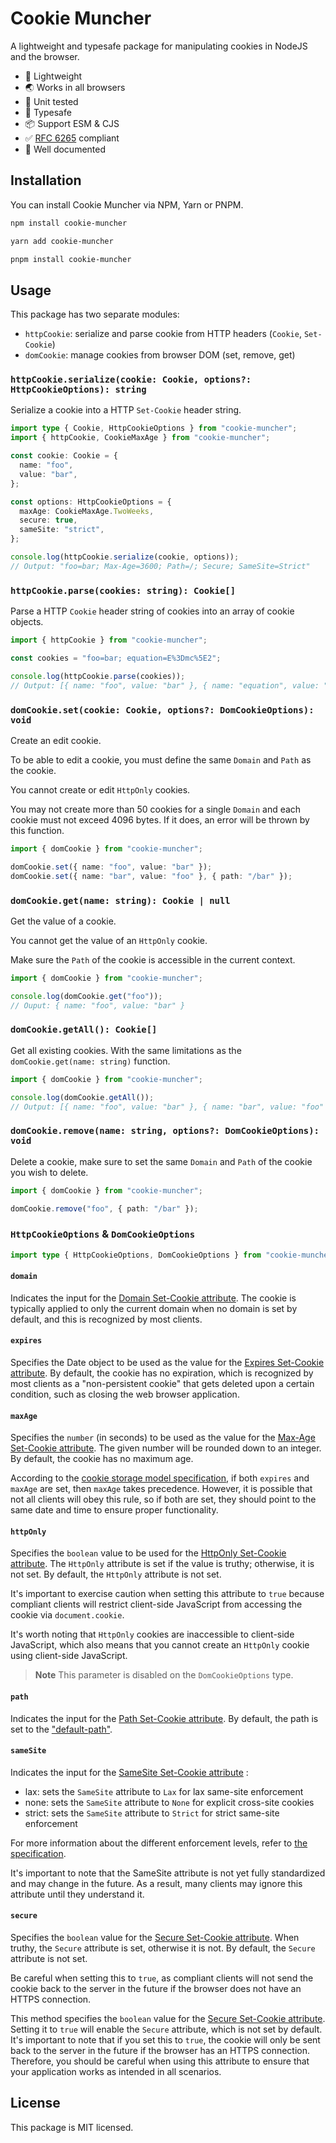 # Cookie Muncher
A lightweight and typesafe package for manipulating cookies in NodeJS and the browser.

- 🚀 Lightweight
- 🌏 Works in all browsers
- 🧪 Unit tested  
- 🔷 Typesafe
- 📦 Support ESM & CJS  
- ✅ [RFC 6265](https://datatracker.ietf.org/doc/html/rfc6265) compliant
- 📖 Well documented

## Installation
You can install Cookie Muncher via NPM, Yarn or PNPM.

```sh
npm install cookie-muncher
```

```sh
yarn add cookie-muncher
```

```sh
pnpm install cookie-muncher
```

## Usage
This package has two separate modules:
- `httpCookie`: serialize and parse cookie from HTTP headers (`Cookie`, `Set-Cookie`)
- `domCookie`: manage cookies from browser DOM (set, remove, get)

### `httpCookie.serialize(cookie: Cookie, options?: HttpCookieOptions): string`
Serialize a cookie into a HTTP `Set-Cookie` header string.

```ts
import type { Cookie, HttpCookieOptions } from "cookie-muncher";
import { httpCookie, CookieMaxAge } from "cookie-muncher";

const cookie: Cookie = {
  name: "foo",
  value: "bar",
};

const options: HttpCookieOptions = {
  maxAge: CookieMaxAge.TwoWeeks,
  secure: true,
  sameSite: "strict",
};

console.log(httpCookie.serialize(cookie, options));
// Output: "foo=bar; Max-Age=3600; Path=/; Secure; SameSite=Strict"
```

### `httpCookie.parse(cookies: string): Cookie[]`
Parse a HTTP `Cookie` header string of cookies into an array of cookie objects.

```ts
import { httpCookie } from "cookie-muncher";

const cookies = "foo=bar; equation=E%3Dmc%5E2";

console.log(httpCookie.parse(cookies));
// Output: [{ name: "foo", value: "bar" }, { name: "equation", value: "E=mc^2" }]
```

### `domCookie.set(cookie: Cookie, options?: DomCookieOptions): void`
Create an edit cookie. 

To be able to edit a cookie, you must define the same `Domain` and `Path` as the cookie.

You cannot create or edit `HttpOnly` cookies.

You may not create more than 50 cookies for a single `Domain` and each cookie must not exceed 4096 bytes. If it does, an error will be thrown by this function.

```ts
import { domCookie } from "cookie-muncher";

domCookie.set({ name: "foo", value: "bar" });
domCookie.set({ name: "bar", value: "foo" }, { path: "/bar" });

```

### `domCookie.get(name: string): Cookie | null`
Get the value of a cookie. 

You cannot get the value of an `HttpOnly` cookie. 

Make sure the `Path` of the cookie is accessible in the current context.

```ts
import { domCookie } from "cookie-muncher";

console.log(domCookie.get("foo")); 
// Ouput: { name: "foo", value: "bar" }
```

### `domCookie.getAll(): Cookie[]`
Get all existing cookies. With the same limitations as the `domCookie.get(name: string)` function.

```ts
import { domCookie } from "cookie-muncher";

console.log(domCookie.getAll());
// Output: [{ name: "foo", value: "bar" }, { name: "bar", value: "foo" }]
```

### `domCookie.remove(name: string, options?: DomCookieOptions): void`
Delete a cookie, make sure to set the same `Domain` and `Path` of the cookie you wish to delete.

```ts
import { domCookie } from "cookie-muncher";

domCookie.remove("foo", { path: "/bar" });
```

### `HttpCookieOptions` & `DomCookieOptions`
```ts
import type { HttpCookieOptions, DomCookieOptions } from "cookie-muncher";
```

#### `domain`
Indicates the input for the [Domain Set-Cookie attribute](https://datatracker.ietf.org/doc/html/rfc6265#section-5.2.3). The cookie is typically applied to only the current domain when no domain is set by default, and this is recognized by most clients.

#### `expires`
Specifies the Date object to be used as the value for the [Expires Set-Cookie attribute](https://datatracker.ietf.org/doc/html/rfc6265#section-5.2.1). By default, the cookie has no expiration, which is recognized by most clients as a "non-persistent cookie" that gets deleted upon a certain condition, such as closing the web browser application.

#### `maxAge`
Specifies the `number` (in seconds) to be used as the value for the [Max-Age Set-Cookie attribute](https://datatracker.ietf.org/doc/html/rfc6265#section-5.2.2). The given number will be rounded down to an integer. By default, the cookie has no maximum age.

According to the [cookie storage model specification](https://datatracker.ietf.org/doc/html/rfc6265#section-5.3), if both `expires` and `maxAge` are set, then `maxAge` takes precedence. However, it is possible that not all clients will obey this rule, so if both are set, they should point to the same date and time to ensure proper functionality.

#### `httpOnly`
Specifies the `boolean` value to be used for the [HttpOnly Set-Cookie attribute](https://datatracker.ietf.org/doc/html/rfc6265#section-5.2.6). The `HttpOnly` attribute is set if the value is truthy; otherwise, it is not set. By default, the `HttpOnly` attribute is not set.

It's important to exercise caution when setting this attribute to `true` because compliant clients will restrict client-side JavaScript from accessing the cookie via `document.cookie`.

It's worth noting that `HttpOnly` cookies are inaccessible to client-side JavaScript, which also means that you cannot create an `HttpOnly` cookie using client-side JavaScript.

> **Note**
> This parameter is disabled on the `DomCookieOptions` type.

#### `path`
Indicates the input for the [Path Set-Cookie attribute](https://datatracker.ietf.org/doc/html/rfc6265#section-5.2.4). By default, the path is set to the ["default-path"](https://datatracker.ietf.org/doc/html/rfc6265#section-5.1.4).

#### `sameSite`
Indicates the input for the [SameSite Set-Cookie attribute](tools.ietf.org/html/draft-ietf-httpbis-rfc6265bis-09#section-5.4.7) :
- lax: sets the `SameSite` attribute to `Lax` for lax same-site enforcement
- none: sets the `SameSite` attribute to `None` for explicit cross-site cookies
- strict: sets the `SameSite` attribute to `Strict` for strict same-site enforcement

For more information about the different enforcement levels, refer to [the specification](https://datatracker.ietf.org/doc/html/draft-ietf-httpbis-rfc6265bis-09#section-5.4.7).

It's important to note that the SameSite attribute is not yet fully standardized and may change in the future. As a result, many clients may ignore this attribute until they understand it.

#### `secure`
Specifies the `boolean` value for the [Secure Set-Cookie attribute](https://datatracker.ietf.org/doc/html/rfc6265#section-5.2.5). When truthy, the `Secure` attribute is set, otherwise it is not. By default, the `Secure` attribute is not set.

Be careful when setting this to `true`, as compliant clients will not send the cookie back to the server in the future if the browser does not have an HTTPS connection.


This method specifies the `boolean` value for the [Secure Set-Cookie attribute](https://datatracker.ietf.org/doc/html/rfc6265#section-5.2.5). Setting it to `true` will enable the `Secure` attribute, which is not set by default. It's important to note that if you set this to `true`, the cookie will only be sent back to the server in the future if the browser has an HTTPS connection. Therefore, you should be careful when using this attribute to ensure that your application works as intended in all scenarios.

## License
This package is MIT licensed.
